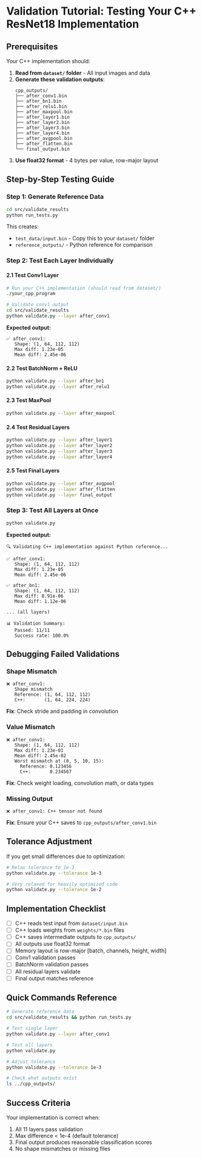 # Validation Tutorial: Testing Your C++ ResNet18 Implementation

## Prerequisites

Your C++ implementation should:
1. **Read from `dataset/` folder** - All input images and data
2. **Generate these validation outputs**:
   ```
   cpp_outputs/
   ├── after_conv1.bin
   ├── after_bn1.bin  
   ├── after_relu1.bin
   ├── after_maxpool.bin
   ├── after_layer1.bin
   ├── after_layer2.bin
   ├── after_layer3.bin
   ├── after_layer4.bin
   ├── after_avgpool.bin
   ├── after_flatten.bin
   └── final_output.bin
   ```
3. **Use float32 format** - 4 bytes per value, row-major layout

## Step-by-Step Testing Guide

### Step 1: Generate Reference Data
```bash
cd src/validate_results
python run_tests.py
```
This creates:
- `test_data/input.bin` - Copy this to your `dataset/` folder
- `reference_outputs/` - Python reference for comparison

### Step 2: Test Each Layer Individually

#### 2.1 Test Conv1 Layer
```bash
# Run your C++ implementation (should read from dataset/)
./your_cpp_program

# Validate conv1 output
cd src/validate_results
python validate.py --layer after_conv1
```

**Expected output:**
```
✅ after_conv1:
   Shape: (1, 64, 112, 112)
   Max diff: 1.23e-05
   Mean diff: 2.45e-06
```

#### 2.2 Test BatchNorm + ReLU
```bash
python validate.py --layer after_bn1
python validate.py --layer after_relu1
```

#### 2.3 Test MaxPool
```bash
python validate.py --layer after_maxpool
```

#### 2.4 Test Residual Layers
```bash
python validate.py --layer after_layer1
python validate.py --layer after_layer2
python validate.py --layer after_layer3
python validate.py --layer after_layer4
```

#### 2.5 Test Final Layers
```bash
python validate.py --layer after_avgpool
python validate.py --layer after_flatten
python validate.py --layer final_output
```

### Step 3: Test All Layers at Once
```bash
python validate.py
```

**Expected output:**
```
🔍 Validating C++ implementation against Python reference...

✅ after_conv1:
   Shape: (1, 64, 112, 112)
   Max diff: 1.23e-05
   Mean diff: 2.45e-06

✅ after_bn1:
   Shape: (1, 64, 112, 112)
   Max diff: 8.91e-06
   Mean diff: 1.12e-06

... (all layers)

📊 Validation Summary:
   Passed: 11/11
   Success rate: 100.0%
```

## Debugging Failed Validations

### Shape Mismatch
```
❌ after_conv1:
   Shape mismatch
   Reference: (1, 64, 112, 112)
   C++:       (1, 64, 224, 224)
```
**Fix**: Check stride and padding in convolution

### Value Mismatch
```
❌ after_conv1:
   Shape: (1, 64, 112, 112)
   Max diff: 1.23e-01
   Mean diff: 2.45e-02
   Worst mismatch at (0, 5, 10, 15):
     Reference: 0.123456
     C++:       0.234567
```
**Fix**: Check weight loading, convolution math, or data types

### Missing Output
```
❌ after_conv1: C++ tensor not found
```
**Fix**: Ensure your C++ saves to `cpp_outputs/after_conv1.bin`

## Tolerance Adjustment

If you get small differences due to optimization:
```bash
# Relax tolerance to 1e-3
python validate.py --tolerance 1e-3

# Very relaxed for heavily optimized code
python validate.py --tolerance 1e-2
```

## Implementation Checklist

- [ ] C++ reads test input from `dataset/input.bin`
- [ ] C++ loads weights from `weights/*.bin` files
- [ ] C++ saves intermediate outputs to `cpp_outputs/`
- [ ] All outputs use float32 format
- [ ] Memory layout is row-major [batch, channels, height, width]
- [ ] Conv1 validation passes
- [ ] BatchNorm validation passes
- [ ] All residual layers validate
- [ ] Final output matches reference

## Quick Commands Reference

```bash
# Generate reference data
cd src/validate_results && python run_tests.py

# Test single layer
python validate.py --layer after_conv1

# Test all layers
python validate.py

# Adjust tolerance
python validate.py --tolerance 1e-3

# Check what outputs exist
ls ../cpp_outputs/
```

## Success Criteria

Your implementation is correct when:
1. All 11 layers pass validation
2. Max difference < 1e-4 (default tolerance)
3. Final output produces reasonable classification scores
4. No shape mismatches or missing files

